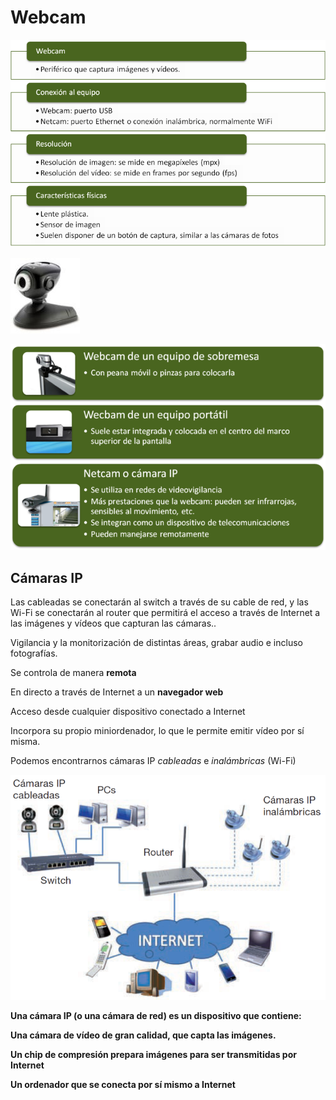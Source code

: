 # Webcam

![](img/UD%2010%20-%20Perif%C3%A9ricos%20%28tema%20completo%29102.png)

![](img/UD%2010%20-%20Perif%C3%A9ricos%20%28tema%20completo%29103.jpg)

![](img/UD%2010%20-%20Perif%C3%A9ricos%20%28tema%20completo%29104.png)

## Cámaras IP

Las cableadas se conectarán al switch a través de su cable de red, y las Wi\-Fi se conectarán al router que permitirá el acceso a través de Internet a las imágenes y vídeos que capturan las cámaras\.\.

Vigilancia y la monitorización de distintas áreas, grabar audio e incluso fotografías\.

Se controla de manera  __remota__

En directo a través de Internet a un  __navegador web__

Acceso desde cualquier dispositivo conectado a Internet

Incorpora su propio miniordenador, lo que le permite emitir vídeo por sí misma\.

Podemos encontrarnos cámaras IP  _cableadas_  e  _inalámbricas_  \(Wi\-Fi\)

![](img/UD%2010%20-%20Perif%C3%A9ricos%20%28tema%20completo%29105.png)

__Una cámara IP \(o una cámara de red\) es un dispositivo que contiene:__

__Una cámara de vídeo de gran calidad, que capta las imágenes\.__

__Un chip de compresión prepara imágenes para ser transmitidas por Internet__

__Un ordenador que se conecta por sí mismo a Internet__
